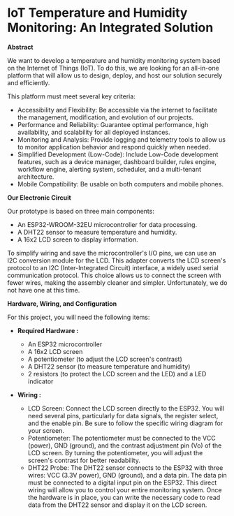 # IoT Temperature and Humidity Monitoring: An Integrated Solution

**Abstract**

We want to develop a temperature and humidity monitoring system based on the Internet of Things (IoT). To do this, we are looking for an all-in-one platform that will allow us to design, deploy, and host our solution securely and efficiently.

This platform must meet several key criteria:
 - Accessibility and Flexibility: Be accessible via the internet to facilitate the management, modification, and evolution of our projects.
 - Performance and Reliability: Guarantee optimal performance, high availability, and scalability for all deployed instances.
 - Monitoring and Analysis: Provide logging and telemetry tools to allow us to monitor application behavior and respond quickly when needed.
 - Simplified Development (Low-Code): Include Low-Code development features, such as a device manager, dashboard builder, rules engine, workflow engine, alerting system, scheduler, and a multi-tenant architecture.
  - Mobile Compatibility: Be usable on both computers and mobile phones.

**Our Electronic Circuit**

Our prototype is based on three main components:
 - An ESP32-WROOM-32EU microcontroller for data processing.
 - A DHT22 sensor to measure temperature and humidity.
 - A 16x2 LCD screen to display information.

To simplify wiring and save the microcontroller's I/O pins, we can use an I2C conversion module for the LCD. This adapter converts the LCD screen's protocol to an I2C (Inter-Integrated Circuit) interface, a widely used serial communication protocol. This choice allows us to connect the screen with fewer wires, making the assembly cleaner and simpler. Unfortunately, we do not have one at this time.

**Hardware, Wiring, and Configuration**

For this project, you will need the following items:
 - **Required Hardware :**
   - An ESP32 microcontroller
   - A 16x2 LCD screen
   - A potentiometer (to adjust the LCD screen's contrast)
   - A DHT22 sensor (to measure temperature and humidity)
   - 2 resistors (to protect the LCD screen and the LED) and a LED indicator

- **Wiring :**
   - LCD Screen: Connect the LCD screen directly to the ESP32. You will need several pins, particularly for data signals, the register select, and the enable pin. Be sure to follow the specific wiring diagram for your screen.
   - Potentiometer: The potentiometer must be connected to the VCC (power), GND (ground), and the contrast adjustment pin (Vo) of the LCD screen. By turning the potentiometer, you will adjust the screen's contrast for better readability.
   - DHT22 Probe: The DHT22 sensor connects to the ESP32 with three wires: VCC (3.3V power), GND (ground), and a data pin. The data pin must be connected to a digital input pin on the ESP32.
This direct wiring will allow you to control your entire monitoring system. Once the hardware is in place, you can write the necessary code to read data from the DHT22 sensor and display it on the LCD screen.
